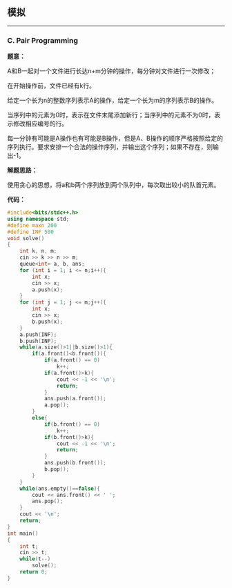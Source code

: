 ## 模拟

---

### C. Pair Programming

**题意：**

A和B一起对一个文件进行长达n+m分钟的操作，每分钟对文件进行一次修改；

在开始操作前，文件已经有k行。

给定一个长为n的整数序列表示A的操作，给定一个长为m的序列表示B的操作。

当序列中的元素为0时，表示在文件末尾添加新行；当序列中的元素不为0时，表示修改相应编号的行。

每一分钟有可能是A操作也有可能是B操作，但是A、B操作的顺序严格按照给定的序列执行。要求安排一个合法的操作序列，并输出这个序列；如果不存在，则输出-1。



**解题思路：**

使用贪心的思想，将a和b两个序列放到两个队列中，每次取出较小的队首元素。

**代码：**

```c++
#include<bits/stdc++.h>
using namespace std;
#define maxn 200
#define INF 500
void solve()
{
    int k, n, m;
    cin >> k >> n >> m;
    queue<int> a, b, ans;
    for (int i = 1; i <= n;i++){
        int x;
        cin >> x;
        a.push(x);
    }
    for (int j = 1; j <= m;j++){
        int x;
        cin >> x;
        b.push(x);
    }
    a.push(INF);
    b.push(INF);
    while(a.size()>1||b.size()>1){
        if(a.front()<b.front()){
            if(a.front() == 0)
                k++;
            if(a.front()>k){
                cout << -1 << '\n';
                return;
            }
            ans.push(a.front());
            a.pop();
        }
        else{
            if(b.front() == 0)
                k++;
            if(b.front()>k){
                cout << -1 << '\n';
                return;
            }
            ans.push(b.front());
            b.pop();
        }
    }
    while(ans.empty()==false){
        cout << ans.front() << ' ';
        ans.pop();
    }
    cout << '\n';
    return;
}
int main()
{
    int t;
    cin >> t;
    while(t--)
        solve();
    return 0;
}
```



